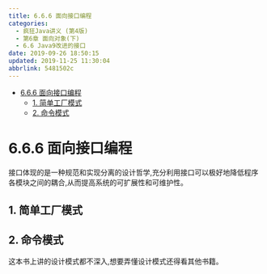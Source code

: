 ```yaml
---
title: 6.6.6 面向接口编程
categories: 
  - 疯狂Java讲义 (第4版)
  - 第6章 面向对象(下)
  - 6.6 Java9改进的接口
date: 2019-09-26 18:50:15
updated: 2019-11-25 11:30:04
abbrlink: 5481502c
---
```

<div id='my_toc'>

- [6.6.6 面向接口编程](/JavaReadingNotes/5481502c/#6-6-6-面向接口编程)
    - [1. 简单工厂模式](/JavaReadingNotes/5481502c/#1-简单工厂模式)
    - [2. 命令模式](/JavaReadingNotes/5481502c/#2-命令模式)

</div>
<!--more-->
<script>if (navigator.platform.toLowerCase() == 'win32'){document.getElementById('my_toc').style.display = 'none';}</script>

<!--end-->
<!--SSTStart-->
# 6.6.6 面向接口编程 #
接口体现的是一种规范和实现分离的设计哲学,充分利用接口可以极好地降低程序各模块之间的耦合,从而提高系统的可扩展性和可维护性。
## 1. 简单工厂模式 ##
## 2. 命令模式 ##
这本书上讲的设计模式都不深入,想要弄懂设计模式还得看其他书籍。
<!--SSTStop-->


